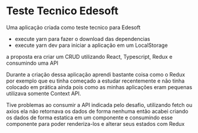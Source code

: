 
# Teste Tecnico Edesoft

Uma aplicação criada como teste tecnico para Edesoft

- execute yarn para fazer o download das dependencias 
- execute yarn dev para iniciar a aplicação em um LocalStorage


a proposta era criar um CRUD utilizando React, Typescript, Redux e consumindo uma API 

Durante a criação dessa aplicação aprendi bastante coisa como o Redux por exemplo que eu tinha começado a estudar recentemente e não tinha colocado em prática ainda pois como as minhas aplicações eram pequenas utilizava somente Context API.


Tive problemas ao consumir a API indicada pelo desafio, utilizando fetch ou axios ela não retornava os dados de forma nenhuma então acabei criando os dados de forma estatica em um componente e consumindo esse componente para poder renderiza-los e alterar seus estados com Redux

